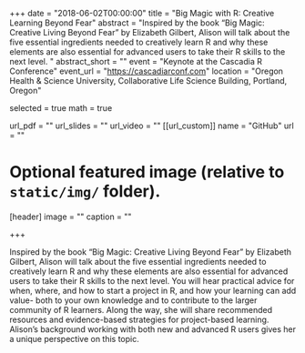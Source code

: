 +++
date = "2018-06-02T00:00:00"
title = "Big Magic with R: Creative Learning Beyond Fear"
abstract = "Inspired by the book “Big Magic: Creative Living Beyond Fear” by Elizabeth Gilbert, Alison will talk about the five essential ingredients needed to creatively learn R and why these elements are also essential for advanced users to take their R skills to the next level. "
abstract_short = ""
event = "Keynote at the Cascadia R Conference"
event_url = "https://cascadiarconf.com"
location = "Oregon Health & Science University, Collaborative Life Science Building, Portland, Oregon"

selected = true
math = true

url_pdf = ""
url_slides = ""
url_video = ""
[[url_custom]]
    name = "GitHub"
    url = ""



# Optional featured image (relative to `static/img/` folder).
[header]
image = ""
caption = ""

+++

Inspired by the book “Big Magic: Creative Living Beyond Fear” by Elizabeth Gilbert, Alison will talk about the five essential ingredients needed to creatively learn R and why these elements are also essential for advanced users to take their R skills to the next level. You will hear practical advice for when, where, and how to start a project in R, and how your learning can add value- both to your own knowledge and to contribute to the larger community of R learners. Along the way, she will share recommended resources and evidence-based strategies for project-based learning. Alison’s background working with both new and advanced R users gives her a unique perspective on this topic. 
